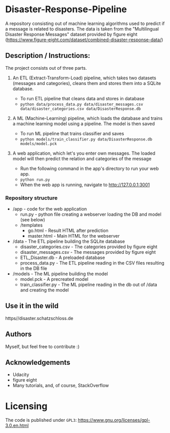 # Disaster-Response-Pipeline
A repository consisting out of machine learning algorithms used to predict if a message is related to disasters.
The data is taken from the "Multilingual Disaster Response Messages" dataset provided by figure eight (https://www.figure-eight.com/dataset/combined-disaster-response-data/)

## Description / Instructions:
The project consists out of three parts.
1. An ETL (Extract-Transform-Load) pipeline, which takes two datasets (messages and categories), cleans them and stores them into a SQLite database.

    - To run ETL pipeline that cleans data and stores in database
    - `python data/process_data.py data/disaster_messages.csv data/disaster_categories.csv data/DisasterResponse.db`

2. A ML (Machine-Learning) pipeline, which loads the database and trains a machine learning model using a pipeline. The model is then saved

    - To run ML pipeline that trains classifier and saves
    - `python models/train_classifier.py data/DisasterResponse.db models/model.pck`

3. A web application, which let's you enter own messages. The loaded model will then predict the relation and categories of the message

    - Run the following command in the app's directory to run your web app.
    - `python run.py`
    - When the web app is running, navigate to http://127.0.0.1:3001

### Repository structure

* /app - code for the web application
    * run.py - python file creating a webserver loading the DB and model (see below)
    * /templates
        * go.html - Result HTML after prediction
        * master.html - Main HTML for the webserver
* /data - The ETL pipeline building the SQLite database
    * disaster_categories.csv - The categories provided by figure eight
    * disaster_messages.csv - The messages provided by figure eight
    * ETL_Disaster.db - A preloaded database
    * process_data.py - The ETL pipeline reading in the CSV files resulting in the DB file
* /models - The ML pipeline building the model
    * model.pck - A precreated model
    * train_classifier.py - The ML pipeline reading in the db out of /data and creating the model



## Use it in the wild
https//disaster.schatzschloss.de

## Authors
Myself, but feel free to contribute :)

## Acknowledgements
* Udacity
* figure eight
* Many tutorials, and, of course, StackOverflow

# Licensing
The code is published under `GPL3`: https://www.gnu.org/licenses/gpl-3.0.en.html